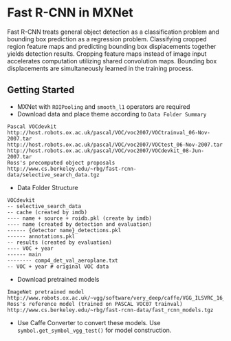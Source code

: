 # Fast R-CNN in MXNet

Fast R-CNN treats general object detection as a classification problem and
bounding box prediction as a regression problem. Classifying cropped region
feature maps and predicting bounding box displacements together yields
detection results. Cropping feature maps instead of image input accelerates
computation utilizing shared convolution maps. Bounding box displacements
are simultaneously learned in the training process.

## Getting Started

* MXNet with `ROIPooling` and `smooth_l1` operators are required
* Download data and place theme according to `Data Folder Summary`
```
Pascal VOCdevkit
http://host.robots.ox.ac.uk/pascal/VOC/voc2007/VOCtrainval_06-Nov-2007.tar
http://host.robots.ox.ac.uk/pascal/VOC/voc2007/VOCtest_06-Nov-2007.tar
http://host.robots.ox.ac.uk/pascal/VOC/voc2007/VOCdevkit_08-Jun-2007.tar
Ross's precomputed object proposals
http://www.cs.berkeley.edu/~rbg/fast-rcnn-data/selective_search_data.tgz
```
* Data Folder Structure
```
VOCdevkit
-- selective_search_data
-- cache (created by imdb)
---- name + source + roidb.pkl (create by imdb)
---- name (created by detection and evaluation)
------ {detector name}_detections.pkl
------ annotations.pkl
-- results (created by evaluation)
---- VOC + year
------ main
-------- comp4_det_val_aeroplane.txt
-- VOC + year # original VOC data
```
* Download pretrained models
```
ImageNet pretrained model
http://www.robots.ox.ac.uk/~vgg/software/very_deep/caffe/VGG_ILSVRC_16_layers.caffemodel
Ross's reference model (trained on PASCAL VOC07 trainval)
http://www.cs.berkeley.edu/~rbg/fast-rcnn-data/fast_rcnn_models.tgz
```
* Use Caffe Converter to convert these models. Use `symbol.get_symbol_vgg_test()`
for model construction.
